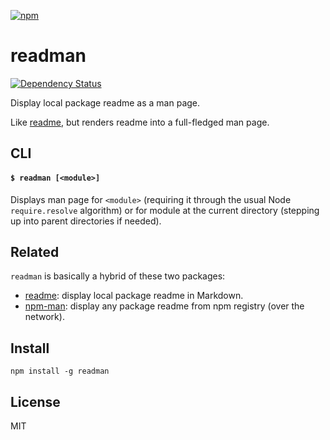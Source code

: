 [![npm](https://nodei.co/npm/readman.png)](https://npmjs.com/package/readman)

# readman

[![Dependency Status][david-badge]][david]

Display local package readme as a man page.

Like [readme], but renders readme into a full-fledged man page.

[readme]: https://github.com/dominictarr/readme

[david]: https://david-dm.org/eush77/readman
[david-badge]: https://david-dm.org/eush77/readman.png

## CLI

#### `$ readman [<module>]`

Displays man page for `<module>` (requiring it through the usual Node `require.resolve` algorithm) or for module at the current directory (stepping up into parent directories if needed).

## Related

`readman` is basically a hybrid of these two packages:

- [readme]: display local package readme in Markdown.
- [npm-man]: display any package readme from npm registry (over the network).

[npm-man]: https://github.com/eush77/npm-man

## Install

```
npm install -g readman
```

## License

MIT

